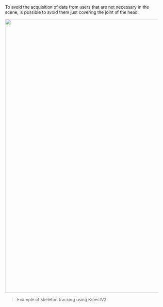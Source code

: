 
To avoid the acquisition of data from users that are not necessary in the scene,
is possible to avoid them just covering the joint of the head.

<img src="Assets/threshold.gif" width="900">

   > Example of skeleton tracking using KinectV2
